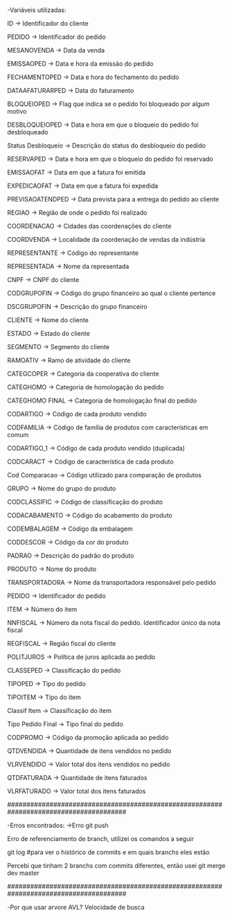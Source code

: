 -Variáveis utilizadas:

ID -> Identificador do cliente

PEDIDO -> Identificador do pedido

MESANOVENDA -> Data da venda

EMISSAOPED -> Data e hora da emissão do pedido

FECHAMENTOPED -> Data e hora do fechamento do pedido

DATAAFATURARPED -> Data do faturamento

BLOQUEIOPED -> Flag que indica se o pedido foi bloqueado por algum motivo

DESBLOQUEIOPED -> Data e hora em que o bloqueio do pedido foi desbloqueado

Status Desbloqueio -> Descrição do status do desbloqueio do pedido

RESERVAPED -> Data e hora em que o bloqueio do pedido foi reservado

EMISSAOFAT -> Data em que a fatura foi emitida

EXPEDICAOFAT -> Data em que a fatura foi expedida

PREVISAOATENDPED -> Data prevista para a entrega do pedido ao cliente

REGIAO -> Região de onde o pedido foi realizado

COORDENACAO -> Cidades das coordenações do cliente

COORDVENDA -> Localidade da coordenação de vendas da indústria

REPRESENTANTE -> Código do representante

REPRESENTADA -> Nome da representada

CNPF -> CNPF do cliente

CODGRUPOFIN -> Código do grupo financeiro ao qual o cliente pertence

DSCGRUPOFIN -> Descrição do grupo financeiro

CLIENTE -> Nome do cliente

ESTADO -> Estado do cliente

SEGMENTO -> Segmento do cliente

RAMOATIV -> Ramo de atividade do cliente

CATEGCOPER -> Categoria da cooperativa do cliente

CATEGHOMO -> Categoria de homologação do pedido

CATEGHOMO FINAL -> Categoria de homologação final do pedido

CODARTIGO -> Código de cada produto vendido

CODFAMILIA -> Código de família de produtos com características em comum

CODARTIGO_1 -> Código de cada produto vendido (duplicada)

CODCARACT -> Código de característica de cada produto

Cod Comparacao -> Código utilizado para comparação de produtos

GRUPO -> Nome do grupo do produto

CODCLASSIFIC -> Código de classificação do produto

CODACABAMENTO -> Código do acabamento do produto

CODEMBALAGEM -> Código da embalagem

CODDESCOR -> Código da cor do produto

PADRAO -> Descrição do padrão do produto

PRODUTO -> Nome do produto

TRANSPORTADORA -> Nome da transportadora responsável pelo pedido

PEDIDO -> Identificador do pedido

ITEM -> Número do item

NNFISCAL -> Número da nota fiscal do pedido. Identificador único da nota fiscal

REGFISCAL -> Região fiscal do cliente

POLITJUROS -> Política de juros aplicada ao pedido

CLASSEPED -> Classificação do pedido

TIPOPED -> Tipo do pedido

TIPOITEM -> Tipo do item

Classif Item -> Classificação do item

Tipo Pedido Final -> Tipo final do pedido

CODPROMO -> Código da promoção aplicada ao pedido

QTDVENDIDA -> Quantidade de itens vendidos no pedido

VLRVENDIDO -> Valor total dos itens vendidos no pedido

QTDFATURADA -> Quantidade de itens faturados

VLRFATURADO -> Valor total dos itens faturados

#######################################################################################

-Erros encontrados: ->Erro git push

Erro de referenciamento de branch, utilizei os comandos a seguir

git log #para ver o histórico de commits e em quais branchs eles estão

Percebi que tinham 2 branchs com commits diferentes, então usei git merge dev master

#######################################################################################

-Por que usar arvore AVL?
Velocidade de busca